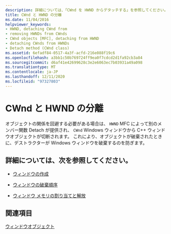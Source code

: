 ```yaml
---
description: 詳細については、「CWnd を HWND からデタッチする」を参照してください。
title: CWnd と HWND の分離
ms.date: 11/04/2016
helpviewer_keywords:
- HWND, detaching CWnd from
- removing HWNDs from CWnds
- CWnd objects [MFC], detaching from HWND
- detaching CWnds from HWNDs
- Detach method (CWnd class)
ms.assetid: 6efadf84-0517-4a3f-acfd-216e088f19c6
ms.openlocfilehash: a3bb1c50b769724ff9ea0f7cdcd2d1fa92cb3a84
ms.sourcegitcommit: d6af41e42699628c3e2e6063ec7b03931a49a098
ms.translationtype: MT
ms.contentlocale: ja-JP
ms.lasthandoff: 12/11/2020
ms.locfileid: "97327803"
---
```

# <a name="detaching-a-cwnd-from-its-hwnd"></a>CWnd と HWND の分離

オブジェクトの関係を回避する必要がある場合は、 `HWND` MFC によって別のメンバー関数 Detach が提供され、 `CWnd` Windows ウィンドウから C++ ウィンドウオブジェクトが切断されます。 [](reference/cwnd-class.md#detach) これにより、オブジェクトが破棄されたときに、デストラクターが Windows ウィンドウを破棄するのを防ぎます。

## <a name="what-do-you-want-to-know-more-about"></a>詳細については、次を参照してください。

- [ウィンドウの作成](creating-windows.md)

- [ウィンドウの破棄順序](window-destruction-sequence.md)

- [ウィンドウ メモリの割り当てと解放](allocating-and-deallocating-window-memory.md)

## <a name="see-also"></a>関連項目

[ウィンドウオブジェクト](window-objects.md)
